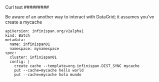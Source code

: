 Curl test
#########

Be aware of an another way to interact with DataGrid; it assumes you've create a mycache

~~~
apiVersion: infinispan.org/v2alpha1
kind: Batch
metadata:
  name: infinispan01
  namespace: mynamespace
spec:
  cluster: infinispan01
  config: |
    create cache --template=org.infinispan.DIST_SYNC mycache
    put --cache=mycache hello world
    put --cache=mycache hola mundo
~~~
